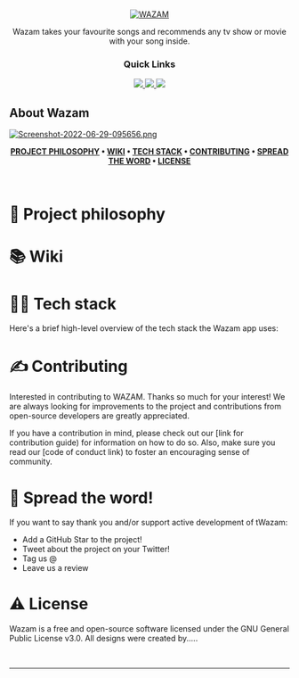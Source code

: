 
<div id="top"></div>
<!--

-->

<!-- PROJECT LOGO -->
<br />
<p align="center">
      <a href="https://imgbb.com/"><img src="https://i.ibb.co/QDxT22H/WAZAM.png" alt="WAZAM" border="0"></a>
</p>






 <p align="center">
  Wazam takes your favourite songs and recommends any tv show or movie with your song inside.
  </p>


<div align='center'>
  
### Quick Links
  
<a href='https://projects.colegaw.in/well-app?utm_source=GitHub&utm_medium=readme&utm_campaign=well_app_readme'>
  
<img src='https://img.shields.io/badge/HOMEPAGE-gray?style=for-the-badge'>
  
</a>
  
<a href='https://projects.colegaw.in/well-app/research?utm_source=GitHub&utm_medium=readme&utm_campaign=well_app_readme'>
  
<img src='https://img.shields.io/badge/RESEARCH-blue?style=for-the-badge'>
  
</a>
  
<a href='https://projects.colegaw.in/well-app/case-study?utm_source=GitHub&utm_medium=readme&utm_campaign=well_app_readme'>
  
<img src='https://img.shields.io/badge/CASE STUDY-green?style=for-the-badge'>
  
</a>
  
</div>


<!-- ABOUT THE PROJECT -->
## About Wazam


[![Screenshot-2022-06-29-095656.png](https://i.postimg.cc/d08296jj/Screenshot-2022-06-29-095656.png)](https://postimg.cc/7CZJHgc5)



<div align="center">

**[PROJECT PHILOSOPHY](https://github.com/) • 
[WIKI](https://github.com/) • 
[TECH STACK](https://github.com/) • 
[CONTRIBUTING](https://github.com/) • 
[SPREAD THE WORD](https://github.com/) • 
[LICENSE](https://github.com/)**

</div>

<br />

# 🥸 Project philosophy



# 📚 Wiki


# 👨‍💻 Tech stack

Here's a brief high-level overview of the tech stack the Wazam app uses:


# ✍️ Contributing

Interested in contributing to WAZAM. Thanks so much for your interest! We are always looking for improvements to the project and contributions from open-source developers are greatly appreciated.

If you have a contribution in mind, please check out our [link for contribution guide) for information on how to do so. Also, make sure you read our [code of conduct link) to foster an encouraging sense of community.

# 🌟 Spread the word!

If you want to say thank you and/or support active development of tWazam:

- Add a GitHub Star to the project!
- Tweet about the project on your Twitter!
- Tag us @
- Leave us a review 



# ⚠️ License

Wazam is a free and open-source software licensed under the GNU General Public License v3.0. All designs were created by.....

<br />

---


